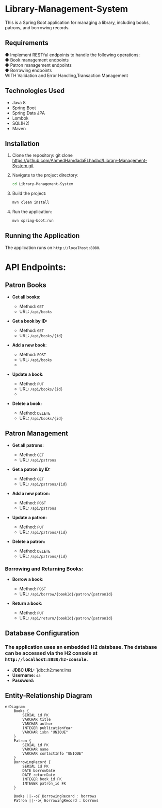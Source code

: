 # Library-Management-System
This is a Spring Boot application for managing a library, including books, patrons, and borrowing records.
## Requirements
● Implement RESTful endpoints to handle the following operations:       
● Book management endpoints            
● Patron management endpoints            
● Borrowing endpoints   
WITH Validation and Error Handling,Transaction Management 

## Technologies Used
- Java 8
- Spring Boot
- Spring Data JPA
- Lombok
- SQL(H2)
- Maven

## Installation
  1. Clone the repository:
   git clone https://github.com/AhmedHamdadaELhadad/Library-Management-System.git

2. Navigate to the project directory:
   ```bash
   cd Library-Management-System
   ```

3. Build the project:
   ```bash
   mvn clean install
   ```

4. Run the application:
   ```bash
   mvn spring-boot:run
   ```
## Running the Application

The application runs on `http://localhost:8080`.

# API Endpoints:

## Patron Books
- **Get all books:**
  - Method: `GET`
  - URL: `/api/books`

- **Get a book by ID:**
  - Method: `GET`
  - URL: `/api/books/{id}`

- **Add a new book:**
  - Method: `POST`
  - URL: `/api/books`
  - 
- **Update a book:**
  - Method: `PUT`
  - URL: `/api/books/{id}`
  - 
- **Delete a book:**
  - Method: `DELETE`
  - URL: `/api/books/{id}`
## Patron Management

- **Get all patrons:**
  - Method: `GET`
  - URL: `/api/patrons`

- **Get a patron by ID:**
  - Method: `GET`
  - URL: `/api/patrons/{id}`

- **Add a new patron:**
  - Method: `POST`
  - URL: `/api/patrons`

- **Update a patron:**
  - Method: `PUT`
  - URL: `/api/patrons/{id}`

- **Delete a patron:**
  - Method: `DELETE`
  - URL: `/api/patrons/{id}`

### Borrowing and Returning Books:

- **Borrow a book:**
  - Method: `POST`
  - URL: `/api/borrow/{bookId}/patron/{patronId}`

- **Return a book:**
  - Method: `PUT`
  - URL: `/api/return/{bookId}/patron/{patronId}`



## Database Configuration 

### The application uses an embedded H2 database. The database can be accessed via the H2 console at `http://localhost:8080/h2-console`.

- **JDBC URL:** `jdbc:h2:mem:lms
- **Username:** `sa`
- **Password:**


## Entity-Relationship Diagram

```mermaid
erDiagram
    Books {
        SERIAL id PK
        VARCHAR title
        VARCHAR author
        INTEGER publicationYear
        VARCHAR isbn "UNIQUE"
    }
    Patron {
        SERIAL id PK
        VARCHAR name
        VARCHAR contactInfo "UNIQUE"
    }
    BorrowingRecord {
        SERIAL id PK
        DATE borrowDate
        DATE returnDate
        INTEGER book_id FK
        INTEGER patron_id FK
    }

    Books ||--o{ BorrowingRecord : borrows
    Patron ||--o{ BorrowingRecord : borrows

